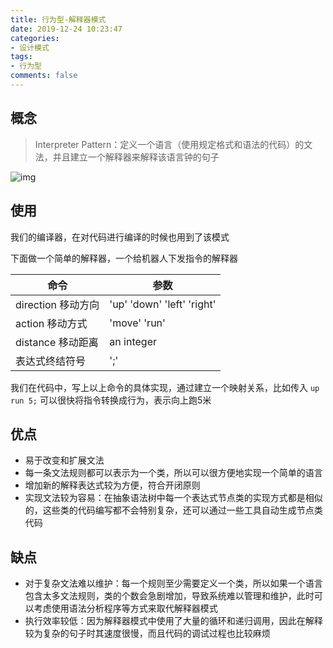 ```yaml
---
title: 行为型-解释器模式
date: 2019-12-24 10:23:47
categories:
- 设计模式
tags:
- 行为型
comments: false
---
```




## 概念

> Interpreter Pattern：定义一个语言（使用规定格式和语法的代码）的文法，并且建立一个解释器来解释该语言钟的句子

![img](https://raw.githubusercontent.com/xietao3/Study-Plan/master/DesignPatterns/src/%E8%A7%A3%E9%87%8A%E5%99%A8.jpg)



## 使用

我们的编译器，在对代码进行编译的时候也用到了该模式

下面做一个简单的解释器，一个给机器人下发指令的解释器

| 命令               | 参数                       |
| ------------------ | -------------------------- |
| direction 移动方向 | 'up' 'down' 'left' 'right' |
| action 移动方式    | 'move' 'run'               |
| distance 移动距离  | an integer                 |
| 表达式终结符号     | ';'                        |

我们在代码中，写上以上命令的具体实现，通过建立一个映射关系，比如传入 `up run 5;` 可以很快将指令转换成行为，表示向上跑5米



## 优点

- 易于改变和扩展文法
- 每一条文法规则都可以表示为一个类，所以可以很方便地实现一个简单的语言
- 增加新的解释表达式较为方便，符合开闭原则
- 实现文法较为容易：在抽象语法树中每一个表达式节点类的实现方式都是相似的，这些类的代码编写都不会特别复杂，还可以通过一些工具自动生成节点类代码



## 缺点

- 对于复杂文法难以维护：每一个规则至少需要定义一个类，所以如果一个语言包含太多文法规则，类的个数会急剧增加，导致系统难以管理和维护，此时可以考虑使用语法分析程序等方式来取代解释器模式
- 执行效率较低：因为解释器模式中使用了大量的循环和递归调用，因此在解释较为复杂的句子时其速度很慢，而且代码的调试过程也比较麻烦

